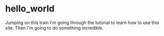 # hello_world
Jumping on this train
I'm going through the tutorial to learn how to use this site.
Then I'm going to do something incredible.

